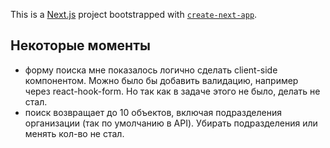 This is a [Next.js](https://nextjs.org/) project bootstrapped with [`create-next-app`](https://github.com/vercel/next.js/tree/canary/packages/create-next-app).

## Некоторые моменты

- форму поиска мне показалось логично сделать client-side компонентом. Можно было бы добавить валидацию, например через react-hook-form. Но так как в задаче этого не было, делать не стал.
- поиск возвращает до 10 объектов, включая подразделения организации (так по умолчанию в API). Убирать подразделения или менять кол-во не стал.
